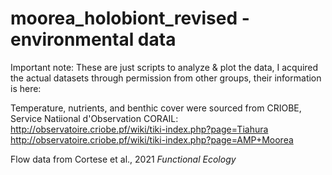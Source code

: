 # moorea_holobiont_revised - environmental data

Important note: These are just scripts to analyze & plot the data, I acquired the actual datasets through permission from other groups, their information is here:

Temperature, nutrients, and benthic cover were sourced from CRIOBE, Service Natiional d'Observation CORAIL:
http://observatoire.criobe.pf/wiki/tiki-index.php?page=Tiahura
http://observatoire.criobe.pf/wiki/tiki-index.php?page=AMP+Moorea

Flow data from Cortese et al., 2021 <i> Functional Ecology </i>